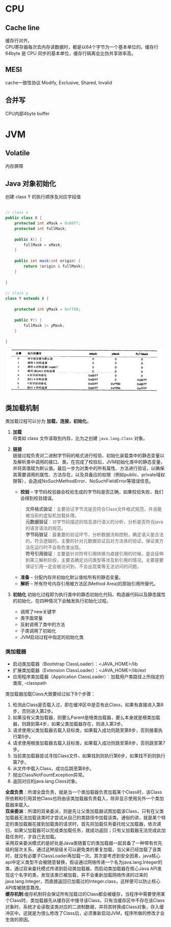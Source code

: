 # CPU
## Cache line
缓存行对齐。  
CPU寄存器每次去内存读数据时，都是以64个字节为一个基本单位的。缓存行 64byte 是 CPU 同步的基本单位，缓存行隔离会比伪共享效率高。

##  MESI
cache一致性协议 Modify, Exclusive, Shared, Invalid

## 合并写
CPU内部4byte buffer

# JVM
## Volatile
内存屏障

## Java 对象初始化

创建 class Y 的执行顺序及对应字段值
```java

// class x
public class X {
	protected int xMask = 0x00ff;
	protected int fullMask;

	public X() {
		fullMask = xMask;
	}

	public int mask(int origin) {
		return (origin & fullMask);
	}

}

// class y
class Y extends X {

	protected int yMask = 0xff00;

	public Y() {
		fullMask |= yMask;
	}

}

```

![java bean](../assets/img/javabean.png)


## 类加载机制
类加载过程可以分为 **加载，连接，初始化**。  
1. **加载**  
	将类如 class 文件读取到内存，比为之创建 `java.lang.Class` 对象。
2. **链接**  
	链接过程负责对二进制字节码的格式进行校验、初始化装载类中的静态变量以及解析类中调用的接口、类。在完成了校验后，JVM初始化类中的静态变量，并将其值赋为默认值。最后一步为对类中的所有属性、方法进行验证，以确保其需要调用的属性、方法存在，以及具备应的权限（例如public、private域权限等），会造成NoSuchMethodError、NoSuchFieldError等错误信息。
	* **校验** – 字节码校验器会校验生成的字节码是否正确，如果校验失败，我们会得到校验错误。
	> **文件格式验证**：主要验证字节流是否符合Class文件格式规范，并且能被当前的虚拟机加载处理。  
	> **元数据验证**：对字节码描述的信息进行语义的分析，分析是否符合java的语言语法的规范。  
	> **字节码验证**：最重要的验证环节，分析数据流和控制，确定语义是合法的，符合逻辑的。主要的针对元数据验证后对方法体的验证。保证类方法在运行时不会有危害出现。  
	> **符号引用验证**：主要是针对符号引用转换为直接引用的时候，是会延伸到第三解析阶段，主要去确定访问类型等涉及到引用的情况，主要是要保证引用一定会被访问到，不会出现类等无法访问的问题。

	* **准备** – 分配内存并初始化默认值给所有的静态变量。
	* **解析** – 所有符号内存引用被方法区(Method Area)的原始引用所替代。

3. **初始化**
初始化过程即为执行类中的静态初始化代码、构造器代码以及静态属性的初始化，在四种情况下会触发执行初始化过程。
	* 调用了new关键字
	* 类字面常量
	* 反射调用了类中的方法
	* 子类调用了初始化
	* JVM启动过程中指定的初始化类

### 类加载器
* 启动类加载器（Bootstrap ClassLoader）：<JAVA_HOME>/lib
* 扩展类加载器（Extension ClassLoader）：<JAVA_HOME>/lib/ext
* 应用程序类加载器（Application ClassLoader）：加载用户类路径上所指定的类库, -classpath

类加载器加载Class大致要经过如下8个步骤：  
1. 检测此Class是否载入过，即在缓冲区中是否有此Class，如果有直接进入第8步，否则进入第2步。
1. 如果没有父类加载器，则要么Parent是根类加载器，要么本身就是根类加载器，则跳到第4步，如果父类加载器存在，则进入第3步。
1. 请求使用父类加载器去载入目标类，如果载入成功则跳至第8步，否则接着执行第5步。
1. 请求使用根类加载器去载入目标类，如果载入成功则跳至第8步，否则跳至第7步。
1. 当前类加载器尝试寻找Class文件，如果找到则执行第6步，如果找不到则执行第7步。
1. 从文件中载入Class，成功后跳至第8步。
1. 抛出ClassNotFountException异常。
1. 返回对应的java.lang.Class对象。

**全盘负责**：所谓全盘负责，就是当一个类加载器负责加载某个Class时，该Class所依赖和引用其他Class也将由该类加载器负责载入，除非显示使用另外一个类加载器来载入。  
**双亲委派**：所谓的双亲委派，则是先让父类加载器试图加载该Class，只有在父类加载器无法加载该类时才尝试从自己的类路径中加载该类。通俗的讲，就是某个特定的类加载器在接到加载类的请求时，首先将加载任务委托给父加载器，依次递归，如果父加载器可以完成类加载任务，就成功返回；只有父加载器无法完成此加载任务时，才自己去加载。  
采用双亲委派模式的是好处是Java类随着它的类加载器一起具备了一种带有优先级的层次关系，通过这种层级关可以避免类的重复加载，当父亲已经加载了该类时，就没有必要子ClassLoader再加载一次。其次是考虑到安全因素，java核心api中定义类型不会被随意替换，假设通过网络传递一个名为java.lang.Integer的类，通过双亲委托模式传递到启动类加载器，而启动类加载器在核心Java API发现这个名字的类，发现该类已被加载，并不会重新加载网络传递的过来的java.lang.Integer，而直接返回已加载过的Integer.class，这样便可以防止核心API库被随意篡改。  
**缓存机制**:缓存机制将会保证所有加载过的Class都会被缓存，当程序中需要使用某个Class时，类加载器先从缓存区中搜寻该Class，只有当缓存区中不存在该Class对象时，系统才会读取该类对应的二进制数据，并将其转换成Class对象，存入缓冲区中。这就是为很么修改了Class后，必须重新启动JVM，程序所做的修改才会生效的原因。
